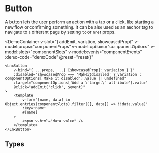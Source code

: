 <script setup lang="ts">
import { LnxButton } from '.';
import { useComponent } from './docs.js';
import {
    ButtonVariants,
	ButtonModes,
	ButtonSizes,
	ButtonShapes,
} from './types.js'; 

const {
    componentProps,
    props,
    componentOptions,
    componentSlots,
    componentEvents,
    configurableOptions,
    demoCode,
    reset,
} = useComponent();
</script>

# Button

A button lets the user perform an action with a tap or a click, like starting a new flow or confirming something. It can be also used as an anchor tag to navigate to a different page by setting `to` or `href` props.

<DemoContainer 
    v-slot="{ addEmit, variation, showcasedProp}"
    v-model:props="componentProps"
    v-model:options="componentOptions"
    v-model:slots="componentSlots"
    v-model:events="componentEvents"
    :demo-code="demoCode"
    @reset="reset()"
>
    <LnxButton
        v-bind="{ ...props, ...{ [showcasedProp]: variation } }"
        :disabled="showcasedProp === 'Makeitdisabled' ? variation : componentOptions['Make it disabled'].value || undefined"
        :target="componentOptions['Add a \`target\` attribute'].value"
        @click="addEmit('click', $event)"
    >
        <template
            v-for="[name, data] in Object.entries(componentSlots).filter(([, data]) => !!data.value)"
            :key="name"
            #[name]
        >
            <span v-html="data.value" />
        </template>
    </LnxButton>
</DemoContainer>

## Types
```ts

```